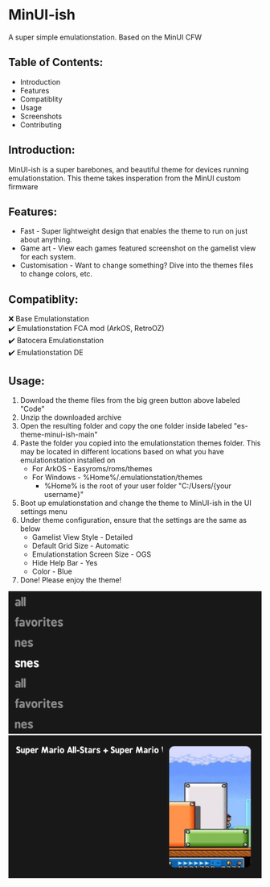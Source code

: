 # MinUI-ish
A super simple emulationstation. Based on the MinUI CFW

## Table of Contents:
- Introduction
- Features
- Compatiblity
- Usage
- Screenshots
- Contributing

## Introduction:
MinUI-ish is a super barebones, and beautiful theme for devices running emulationstation. This theme takes insperation from the MinUI custom firmware

## Features:
- Fast - Super lightweight design that enables the theme to run on just about anything.
- Game art - View each games featured screenshot on the gamelist view for each system.
- Customisation - Want to change something? Dive into the themes files to change colors, etc.

## Compatiblity:
:x: Base Emulationstation <br>
:heavy_check_mark: Emulationstation FCA mod (ArkOS, RetroOZ)<br>
:heavy_check_mark: Batocera Emulationstation<br>
:heavy_check_mark: Emulationstation DE<br>

## Usage:
1. Download the theme files from the big green button above labeled "Code"
2. Unzip the downloaded archive
3. Open the resulting folder and copy the one folder inside labeled "es-theme-minui-ish-main"
4. Paste the folder you copied into the emulationstation themes folder. This may be located in different locations based on what you have emulationstation installed on
   - For ArkOS - Easyroms/roms/themes
   - For Windows - %Home%/.emulationstation/themes
     - %Home% is the root of your user folder "C:/Users/{your username}"
5. Boot up emulationstation and change the theme to MinUI-ish in the UI settings menu
6. Under theme configuration, ensure that the settings are the same as below
   - Gamelist View Style - Detailed
   - Default Grid Size - Automatic
   - Emulationstation Screen Size - OGS
   - Hide Help Bar - Yes
   - Color - Blue
7. Done! Please enjoy the theme!

<img src="github/mainscreen.png">
<img src="github/gamelist.png">

